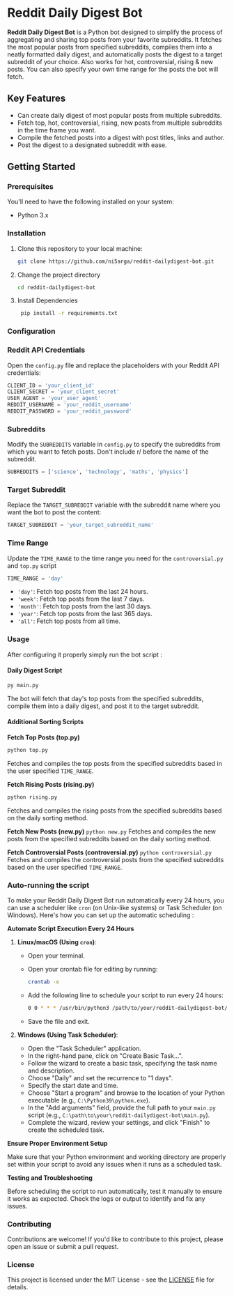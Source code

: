 # Reddit Daily Digest Bot

**Reddit Daily Digest Bot** is a Python bot designed to simplify the process of aggregating and sharing top posts from your favorite subreddits. It fetches the most popular posts from specified subreddits, compiles them into a neatly formatted daily digest, and automatically posts the digest to a target subreddit of your choice. Also works for hot, controversial, rising & new posts. You can also specify your own time range for the posts the bot will fetch.

## Key Features

- Can create daily digest of most popular posts from multiple subreddits.
- Fetch top, hot, controversial, rising, new posts from multiple subreddits in the time frame you want.
- Compile the fetched posts into a digest with post titles, links and author.
- Post the digest to a designated subreddit with ease.


## Getting Started

### Prerequisites

You'll need to have the following installed on your system:

- Python 3.x

### Installation

1. Clone this repository to your local machine:

   ```bash
   git clone https://github.com/ni5arga/reddit-dailydigest-bot.git
   ```
2. Change the project directory

   ```bash
   cd reddit-dailydigest-bot
   ```

3. Install Dependencies
   ```bash
    pip install -r requirements.txt
   ```

### Configuration 
### Reddit API Credentials

Open the `config.py` file and replace the placeholders with your Reddit API credentials:

```python
CLIENT_ID = 'your_client_id'
CLIENT_SECRET = 'your_client_secret'
USER_AGENT = 'your_user_agent'
REDDIT_USERNAME = 'your_reddit_username'
REDDIT_PASSWORD = 'your_reddit_password'
```

### Subreddits 
Modify the `SUBREDDITS` variable in `config.py` to specify the subreddits from which you want to fetch posts. Don't include r/ before the name of the subreddit.

```python
SUBREDDITS = ['science', 'technology', 'maths', 'physics']
```

### Target Subreddit 
Replace the `TARGET_SUBREDDIT` variable with the subreddit name where you want the bot to post the content:

```python
TARGET_SUBREDDIT = 'your_target_subreddit_name'
```
### Time Range
Update the `TIME_RANGE` to the time range you need for the `controversial.py` and `top.py` script
```python
TIME_RANGE = 'day' 
```
- `'day'`: Fetch top posts from the last 24 hours.
- `'week'`: Fetch top posts from the last 7 days.
- `'month'`: Fetch top posts from the last 30 days.
- `'year'`: Fetch top posts from the last 365 days.
- `'all'`: Fetch top posts from all time.

### Usage
After configuring it properly simply run the bot script :

#### Daily Digest Script

```bash 
py main.py
```
The bot will fetch that day's top posts from the specified subreddits, compile them into a daily digest, and post it to the target subreddit.

#### Additional Sorting Scripts

**Fetch Top Posts (top.py)**
```bash
python top.py
```
Fetches and compiles the top posts from the specified subreddits based in the user specified `TIME_RANGE`.

**Fetch Rising Posts (rising.py)**
```bash
python rising.py
```
Fetches and compiles the rising posts from the specified subreddits based on the daily sorting method.

**Fetch New Posts (new.py)**
`python new.py`
Fetches and compiles the new posts from the specified subreddits based on the daily sorting method.

**Fetch Controversial Posts (controversial.py)**
`python controversial.py`
Fetches and compiles the controversial posts from the specified subreddits based on the user specified `TIME_RANGE`.

### Auto-running the script

To make your Reddit Daily Digest Bot run automatically every 24 hours, you can use a scheduler like `cron` (on Unix-like systems) or Task Scheduler (on Windows). Here's how you can set up the automatic scheduling :

**Automate Script Execution Every 24 Hours**

1. **Linux/macOS (Using `cron`)**:

   - Open your terminal.
   - Open your crontab file for editing by running:

     ```bash
     crontab -e
     ```

   - Add the following line to schedule your script to run every 24 hours:

     ```bash
     0 0 * * * /usr/bin/python3 /path/to/your/reddit-dailydigest-bot/main.py
     ```

   - Save the file and exit.

2. **Windows (Using Task Scheduler)**:

   - Open the "Task Scheduler" application.
   - In the right-hand pane, click on "Create Basic Task...".
   - Follow the wizard to create a basic task, specifying the task name and description.
   - Choose "Daily" and set the recurrence to "1 days".
   - Specify the start date and time.
   - Choose "Start a program" and browse to the location of your Python executable (e.g., `C:\Python39\python.exe`).
   - In the "Add arguments" field, provide the full path to your `main.py` script (e.g., `C:\path\to\your\reddit-dailydigest-bot\main.py`).
   - Complete the wizard, review your settings, and click "Finish" to create the scheduled task.

**Ensure Proper Environment Setup**

Make sure that your Python environment and working directory are properly set within your script to avoid any issues when it runs as a scheduled task.

**Testing and Troubleshooting**

Before scheduling the script to run automatically, test it manually to ensure it works as expected. Check the logs or output to identify and fix any issues.

### Contributing

Contributions are welcome! If you'd like to contribute to this project, please open an issue or submit a pull request.

### License

This project is licensed under the MIT License - see the [LICENSE](/License) file for details.



